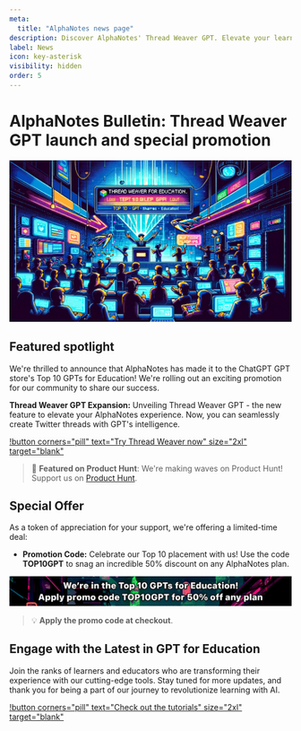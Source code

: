 ```yaml
---
meta:
  title: "AlphaNotes news page"
description: Discover AlphaNotes' Thread Weaver GPT. Elevate your learning with our Top 10 GPT tool. Use code TOP10GPT for a 50% discount!
label: News
icon: key-asterisk
visibility: hidden
order: 5
---
```


# AlphaNotes Bulletin: Thread Weaver GPT launch and special promotion

![](./resources/news-banner.png)

## Featured spotlight

We're thrilled to announce that AlphaNotes has made it to the ChatGPT GPT store's Top 10 GPTs for Education! We're rolling out an exciting promotion for our community to share our success.

**Thread Weaver GPT Expansion:** Unveiling Thread Weaver GPT - the new feature to elevate your AlphaNotes experience. Now, you can seamlessly create Twitter threads with GPT's intelligence.

[!button corners="pill" text="Try Thread Weaver now" size="2xl" target="blank"](https://chat.openai.com/g/g-kROg0f5Tg-thread-weaver)

> 🌟 **Featured on Product Hunt**: We're making waves on Product Hunt! Support us on [Product Hunt](https://www.producthunt.com/posts/alphanotes?utm_souce=badge-alphanotes).

## Special Offer

As a token of appreciation for your support, we're offering a limited-time deal:

- **Promotion Code:** Celebrate our Top 10 placement with us! Use the code **TOP10GPT** to snag an incredible 50% discount on any AlphaNotes plan.

![](./resources/top10-banner.png)

> 💡 **Apply the promo code at checkout**.

## Engage with the Latest in GPT for Education

Join the ranks of learners and educators who are transforming their experience with our cutting-edge tools. Stay tuned for more updates, and thank you for being a part of our journey to revolutionize learning with AI.

[!button corners="pill" text="Check out the tutorials" size="2xl" target="blank"](https://www.alphanotes.one/tutorials)
